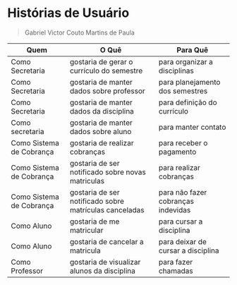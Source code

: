 
# Histórias de Usuário
> Gabriel Victor Couto Martins de Paula

| Quem                     | O Quê                                                  | Para Quê                           |
| ------------------------ | ------------------------------------------------------ | ---------------------------------- |
| Como Secretaria          | gostaria de gerar o currículo do semestre              | para organizar a disciplinas       |
| Como Secretaria          | gostaria de manter dados sobre professor               | para planejamento dos semestres    |
| Como Secretaria          | gostaria de manter dados da disciplina                 | para definição do currículo        |
| Como secretaria          | gostaria de manter dados sobre aluno                   | para manter contato                |
| Como Sistema de Cobrança | gostaria de realizar cobranças                         | para receber o pagamento           |
| Como Sistema de Cobrança | gostaria de ser notificado sobre novas matriculas      | para realizar cobranças            |
| Como Sistema de Cobrança | gostaria de ser notificado sobre matrículas canceladas | para não fazer cobranças indevidas |
| Como Aluno               | gostaria de me matricular                              | para cursar a disciplina           |
| Como Aluno               | gostaria de cancelar a matricula                       | para deixar de cursar a disciplina |
| Como Professor           | gostaria de visualizar alunos da disciplina            | para fazer chamadas                |